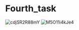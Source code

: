 # Fourth_task

![cdjSR2R88mY](https://user-images.githubusercontent.com/90568044/162562956-249c69a5-a3a3-47f6-888f-97919b0a0459.jpg)
![M5O11i4kJe4](https://user-images.githubusercontent.com/90568044/162562960-f1439bf2-fc1e-42ce-9329-72c20e5cf4cb.jpg)
